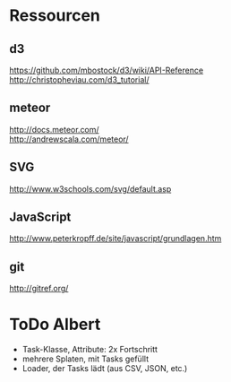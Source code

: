 # Ressourcen

## d3
<https://github.com/mbostock/d3/wiki/API-Reference>  
<http://christopheviau.com/d3_tutorial/>

## meteor
<http://docs.meteor.com/>  
<http://andrewscala.com/meteor/>

## SVG
<http://www.w3schools.com/svg/default.asp>

## JavaScript
<http://www.peterkropff.de/site/javascript/grundlagen.htm>

## git
<http://gitref.org/>



# ToDo Albert

+ Task-Klasse, Attribute: 2x Fortschritt
+ mehrere Splaten, mit Tasks gefüllt
+ Loader, der Tasks lädt (aus CSV, JSON, etc.)
